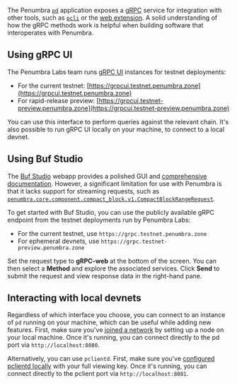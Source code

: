 The Penumbra [`pd`](../node/pd.md) application exposes a [gRPC] service for integration
with other tools, such as [`pcli`](../pcli.md) or the [web extension](../web.md).
A solid understanding of how the gRPC methods work is helpful when
building software that interoperates with Penumbra.

## Using gRPC UI

The Penumbra Labs team runs [gRPC UI] instances for testnet deployments:

  * For the current testnet: [https://grpcui.testnet.penumbra.zone](https://grpcui.testnet.penumbra.zone)
  * For rapid-release preview: [https://grpcui.testnet-preview.penumbra.zone](https://grpcui.testnet-preview.penumbra.zone)

You can use this interface to perform queries against the relevant chain.
It's also possible to run gRPC UI locally on your machine, to connect
to a local devnet.

## Using Buf Studio

The [Buf Studio](https://studio.buf.build) webapp provides a polished GUI
and [comprehensive documentation](https://buf.build/docs/bsr/studio). However,
a significant limitation for use with Penumbra is that it lacks
support for streaming requests, such as [`penumbra.core.component.compact_block.v1.CompactBlockRangeRequest`](https://buf.build/penumbra-zone/penumbra/docs/main:penumbra.core.component.compact_block.v1#penumbra.core.component.compact_block.v1.CompactBlockRangeRequest).

To get started with Buf Studio, you can use the publicly available gRPC endpoint
from the testnet deployments run by Penumbra Labs:

  * For the current testnet, use `https://grpc.testnet.penumbra.zone`
  * For ephemeral devnets, use `https://grpc.testnet-preview.penumbra.zone`

Set the request type to **gRPC-web** at the bottom of the screen.
You can then select a **Method** and explore the associated services.
Click **Send** to submit the request and view response data in the right-hand pane.

## Interacting with local devnets

Regardless of which interface you choose, you can connect to an instance of `pd` running
on your machine, which can be useful while adding new features.
First, make sure you've [joined a network](../node/pd/join-network.md)
by setting up a node on your local machine. Once it's running, you can connect directly
to the pd port via `http://localhost:8080`.

Alternatively, you can use `pclientd`. First, make sure you've [configured pclientd locally](../node/pclientd/configure.md)
with your full viewing key. Once it's running, you can connect directly
to the pclient port via `http://localhost:8081`.

[gRPC]: https://grpc.io/docs/what-is-grpc/introduction/
[gRPC UI]: https://github.com/fullstorydev/grpcui

